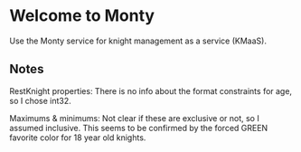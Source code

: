 # Welcome to Monty

Use the Monty service for knight management as a service (KMaaS).

## Notes

RestKnight properties: There is no info about the format constraints
for age, so I chose int32.

Maximums & minimums: Not clear if these are exclusive or not, so I
assumed inclusive. This seems to be confirmed by the forced GREEN
favorite color for 18 year old knights.
